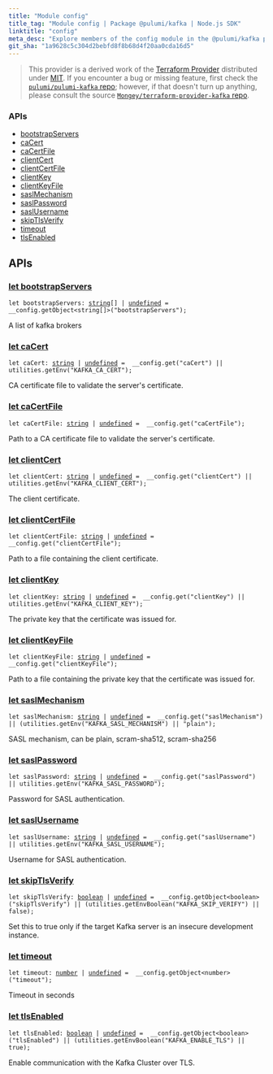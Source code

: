 ```yaml
---
title: "Module config"
title_tag: "Module config | Package @pulumi/kafka | Node.js SDK"
linktitle: "config"
meta_desc: "Explore members of the config module in the @pulumi/kafka package."
git_sha: "1a9628c5c304d2bebfd8f8b68d4f20aa0cda16d5"
---
```


<!-- WARNING: this page was generated by a tool. Do not edit it by hand. -->
<!-- To change it, please see https://github.com/pulumi/docs/tree/master/tools/tscdocgen. -->


> This provider is a derived work of the [Terraform Provider](https://github.com/Mongey/terraform-provider-kafka)
> distributed under [MIT](https://mit-license.org/). If you encounter a bug or missing feature,
> first check the [`pulumi/pulumi-kafka` repo](https://github.com/pulumi/pulumi-kafka/issues); however, if that doesn't turn up anything,
> please consult the source [`Mongey/terraform-provider-kafka` repo](https://github.com/Mongey/terraform-provider-kafka/issues).







<h3>APIs</h3>
<ul class="api">
    <li><a href="#bootstrapServers"><span class="symbol api"></span>bootstrapServers</a></li>
    <li><a href="#caCert"><span class="symbol api"></span>caCert</a></li>
    <li><a href="#caCertFile"><span class="symbol api"></span>caCertFile</a></li>
    <li><a href="#clientCert"><span class="symbol api"></span>clientCert</a></li>
    <li><a href="#clientCertFile"><span class="symbol api"></span>clientCertFile</a></li>
    <li><a href="#clientKey"><span class="symbol api"></span>clientKey</a></li>
    <li><a href="#clientKeyFile"><span class="symbol api"></span>clientKeyFile</a></li>
    <li><a href="#saslMechanism"><span class="symbol api"></span>saslMechanism</a></li>
    <li><a href="#saslPassword"><span class="symbol api"></span>saslPassword</a></li>
    <li><a href="#saslUsername"><span class="symbol api"></span>saslUsername</a></li>
    <li><a href="#skipTlsVerify"><span class="symbol api"></span>skipTlsVerify</a></li>
    <li><a href="#timeout"><span class="symbol api"></span>timeout</a></li>
    <li><a href="#tlsEnabled"><span class="symbol api"></span>tlsEnabled</a></li>
</ul>




<h2 id="apis">APIs</h2>
<h3 class="pdoc-module-header" id="bootstrapServers" data-link-title="bootstrapServers">
    <a href="https://github.com/pulumi/pulumi-kafka/blob/1a9628c5c304d2bebfd8f8b68d4f20aa0cda16d5/sdk/nodejs/config/vars.ts#L12">
        let <strong>bootstrapServers</strong>
    </a>
</h3>

<pre class="highlight"><code><span class='kd'>let</span> bootstrapServers: <span class='kd'><a href='https://developer.mozilla.org/en-US/docs/Web/JavaScript/Reference/Global_Objects/String'>string</a></span>[] | <span class='kd'><a href='https://developer.mozilla.org/en-US/docs/Web/JavaScript/Reference/Global_Objects/undefined'>undefined</a></span> = <span class='s2'> __config.getObject&lt;string[]&gt;(&#34;bootstrapServers&#34;)</span>;</code></pre>

A list of kafka brokers

<h3 class="pdoc-module-header" id="caCert" data-link-title="caCert">
    <a href="https://github.com/pulumi/pulumi-kafka/blob/1a9628c5c304d2bebfd8f8b68d4f20aa0cda16d5/sdk/nodejs/config/vars.ts#L16">
        let <strong>caCert</strong>
    </a>
</h3>

<pre class="highlight"><code><span class='kd'>let</span> caCert: <span class='kd'><a href='https://developer.mozilla.org/en-US/docs/Web/JavaScript/Reference/Global_Objects/String'>string</a></span> | <span class='kd'><a href='https://developer.mozilla.org/en-US/docs/Web/JavaScript/Reference/Global_Objects/undefined'>undefined</a></span> = <span class='s2'> __config.get(&#34;caCert&#34;) || utilities.getEnv(&#34;KAFKA_CA_CERT&#34;)</span>;</code></pre>

CA certificate file to validate the server's certificate.

<h3 class="pdoc-module-header" id="caCertFile" data-link-title="caCertFile">
    <a href="https://github.com/pulumi/pulumi-kafka/blob/1a9628c5c304d2bebfd8f8b68d4f20aa0cda16d5/sdk/nodejs/config/vars.ts#L20">
        let <strong>caCertFile</strong>
    </a>
</h3>

<pre class="highlight"><code><span class='kd'>let</span> caCertFile: <span class='kd'><a href='https://developer.mozilla.org/en-US/docs/Web/JavaScript/Reference/Global_Objects/String'>string</a></span> | <span class='kd'><a href='https://developer.mozilla.org/en-US/docs/Web/JavaScript/Reference/Global_Objects/undefined'>undefined</a></span> = <span class='s2'> __config.get(&#34;caCertFile&#34;)</span>;</code></pre>

Path to a CA certificate file to validate the server's certificate.

<h3 class="pdoc-module-header" id="clientCert" data-link-title="clientCert">
    <a href="https://github.com/pulumi/pulumi-kafka/blob/1a9628c5c304d2bebfd8f8b68d4f20aa0cda16d5/sdk/nodejs/config/vars.ts#L24">
        let <strong>clientCert</strong>
    </a>
</h3>

<pre class="highlight"><code><span class='kd'>let</span> clientCert: <span class='kd'><a href='https://developer.mozilla.org/en-US/docs/Web/JavaScript/Reference/Global_Objects/String'>string</a></span> | <span class='kd'><a href='https://developer.mozilla.org/en-US/docs/Web/JavaScript/Reference/Global_Objects/undefined'>undefined</a></span> = <span class='s2'> __config.get(&#34;clientCert&#34;) || utilities.getEnv(&#34;KAFKA_CLIENT_CERT&#34;)</span>;</code></pre>

The client certificate.

<h3 class="pdoc-module-header" id="clientCertFile" data-link-title="clientCertFile">
    <a href="https://github.com/pulumi/pulumi-kafka/blob/1a9628c5c304d2bebfd8f8b68d4f20aa0cda16d5/sdk/nodejs/config/vars.ts#L28">
        let <strong>clientCertFile</strong>
    </a>
</h3>

<pre class="highlight"><code><span class='kd'>let</span> clientCertFile: <span class='kd'><a href='https://developer.mozilla.org/en-US/docs/Web/JavaScript/Reference/Global_Objects/String'>string</a></span> | <span class='kd'><a href='https://developer.mozilla.org/en-US/docs/Web/JavaScript/Reference/Global_Objects/undefined'>undefined</a></span> = <span class='s2'> __config.get(&#34;clientCertFile&#34;)</span>;</code></pre>

Path to a file containing the client certificate.

<h3 class="pdoc-module-header" id="clientKey" data-link-title="clientKey">
    <a href="https://github.com/pulumi/pulumi-kafka/blob/1a9628c5c304d2bebfd8f8b68d4f20aa0cda16d5/sdk/nodejs/config/vars.ts#L32">
        let <strong>clientKey</strong>
    </a>
</h3>

<pre class="highlight"><code><span class='kd'>let</span> clientKey: <span class='kd'><a href='https://developer.mozilla.org/en-US/docs/Web/JavaScript/Reference/Global_Objects/String'>string</a></span> | <span class='kd'><a href='https://developer.mozilla.org/en-US/docs/Web/JavaScript/Reference/Global_Objects/undefined'>undefined</a></span> = <span class='s2'> __config.get(&#34;clientKey&#34;) || utilities.getEnv(&#34;KAFKA_CLIENT_KEY&#34;)</span>;</code></pre>

The private key that the certificate was issued for.

<h3 class="pdoc-module-header" id="clientKeyFile" data-link-title="clientKeyFile">
    <a href="https://github.com/pulumi/pulumi-kafka/blob/1a9628c5c304d2bebfd8f8b68d4f20aa0cda16d5/sdk/nodejs/config/vars.ts#L36">
        let <strong>clientKeyFile</strong>
    </a>
</h3>

<pre class="highlight"><code><span class='kd'>let</span> clientKeyFile: <span class='kd'><a href='https://developer.mozilla.org/en-US/docs/Web/JavaScript/Reference/Global_Objects/String'>string</a></span> | <span class='kd'><a href='https://developer.mozilla.org/en-US/docs/Web/JavaScript/Reference/Global_Objects/undefined'>undefined</a></span> = <span class='s2'> __config.get(&#34;clientKeyFile&#34;)</span>;</code></pre>

Path to a file containing the private key that the certificate was issued for.

<h3 class="pdoc-module-header" id="saslMechanism" data-link-title="saslMechanism">
    <a href="https://github.com/pulumi/pulumi-kafka/blob/1a9628c5c304d2bebfd8f8b68d4f20aa0cda16d5/sdk/nodejs/config/vars.ts#L40">
        let <strong>saslMechanism</strong>
    </a>
</h3>

<pre class="highlight"><code><span class='kd'>let</span> saslMechanism: <span class='kd'><a href='https://developer.mozilla.org/en-US/docs/Web/JavaScript/Reference/Global_Objects/String'>string</a></span> | <span class='kd'><a href='https://developer.mozilla.org/en-US/docs/Web/JavaScript/Reference/Global_Objects/undefined'>undefined</a></span> = <span class='s2'> __config.get(&#34;saslMechanism&#34;) || (utilities.getEnv(&#34;KAFKA_SASL_MECHANISM&#34;) || &#34;plain&#34;)</span>;</code></pre>

SASL mechanism, can be plain, scram-sha512, scram-sha256

<h3 class="pdoc-module-header" id="saslPassword" data-link-title="saslPassword">
    <a href="https://github.com/pulumi/pulumi-kafka/blob/1a9628c5c304d2bebfd8f8b68d4f20aa0cda16d5/sdk/nodejs/config/vars.ts#L44">
        let <strong>saslPassword</strong>
    </a>
</h3>

<pre class="highlight"><code><span class='kd'>let</span> saslPassword: <span class='kd'><a href='https://developer.mozilla.org/en-US/docs/Web/JavaScript/Reference/Global_Objects/String'>string</a></span> | <span class='kd'><a href='https://developer.mozilla.org/en-US/docs/Web/JavaScript/Reference/Global_Objects/undefined'>undefined</a></span> = <span class='s2'> __config.get(&#34;saslPassword&#34;) || utilities.getEnv(&#34;KAFKA_SASL_PASSWORD&#34;)</span>;</code></pre>

Password for SASL authentication.

<h3 class="pdoc-module-header" id="saslUsername" data-link-title="saslUsername">
    <a href="https://github.com/pulumi/pulumi-kafka/blob/1a9628c5c304d2bebfd8f8b68d4f20aa0cda16d5/sdk/nodejs/config/vars.ts#L48">
        let <strong>saslUsername</strong>
    </a>
</h3>

<pre class="highlight"><code><span class='kd'>let</span> saslUsername: <span class='kd'><a href='https://developer.mozilla.org/en-US/docs/Web/JavaScript/Reference/Global_Objects/String'>string</a></span> | <span class='kd'><a href='https://developer.mozilla.org/en-US/docs/Web/JavaScript/Reference/Global_Objects/undefined'>undefined</a></span> = <span class='s2'> __config.get(&#34;saslUsername&#34;) || utilities.getEnv(&#34;KAFKA_SASL_USERNAME&#34;)</span>;</code></pre>

Username for SASL authentication.

<h3 class="pdoc-module-header" id="skipTlsVerify" data-link-title="skipTlsVerify">
    <a href="https://github.com/pulumi/pulumi-kafka/blob/1a9628c5c304d2bebfd8f8b68d4f20aa0cda16d5/sdk/nodejs/config/vars.ts#L52">
        let <strong>skipTlsVerify</strong>
    </a>
</h3>

<pre class="highlight"><code><span class='kd'>let</span> skipTlsVerify: <span class='kd'><a href='https://developer.mozilla.org/en-US/docs/Web/JavaScript/Reference/Global_Objects/Boolean'>boolean</a></span> | <span class='kd'><a href='https://developer.mozilla.org/en-US/docs/Web/JavaScript/Reference/Global_Objects/undefined'>undefined</a></span> = <span class='s2'> __config.getObject&lt;boolean&gt;(&#34;skipTlsVerify&#34;) || (utilities.getEnvBoolean(&#34;KAFKA_SKIP_VERIFY&#34;) || false)</span>;</code></pre>

Set this to true only if the target Kafka server is an insecure development instance.

<h3 class="pdoc-module-header" id="timeout" data-link-title="timeout">
    <a href="https://github.com/pulumi/pulumi-kafka/blob/1a9628c5c304d2bebfd8f8b68d4f20aa0cda16d5/sdk/nodejs/config/vars.ts#L56">
        let <strong>timeout</strong>
    </a>
</h3>

<pre class="highlight"><code><span class='kd'>let</span> timeout: <span class='kd'><a href='https://developer.mozilla.org/en-US/docs/Web/JavaScript/Reference/Global_Objects/Number'>number</a></span> | <span class='kd'><a href='https://developer.mozilla.org/en-US/docs/Web/JavaScript/Reference/Global_Objects/undefined'>undefined</a></span> = <span class='s2'> __config.getObject&lt;number&gt;(&#34;timeout&#34;)</span>;</code></pre>

Timeout in seconds

<h3 class="pdoc-module-header" id="tlsEnabled" data-link-title="tlsEnabled">
    <a href="https://github.com/pulumi/pulumi-kafka/blob/1a9628c5c304d2bebfd8f8b68d4f20aa0cda16d5/sdk/nodejs/config/vars.ts#L60">
        let <strong>tlsEnabled</strong>
    </a>
</h3>

<pre class="highlight"><code><span class='kd'>let</span> tlsEnabled: <span class='kd'><a href='https://developer.mozilla.org/en-US/docs/Web/JavaScript/Reference/Global_Objects/Boolean'>boolean</a></span> | <span class='kd'><a href='https://developer.mozilla.org/en-US/docs/Web/JavaScript/Reference/Global_Objects/undefined'>undefined</a></span> = <span class='s2'> __config.getObject&lt;boolean&gt;(&#34;tlsEnabled&#34;) || (utilities.getEnvBoolean(&#34;KAFKA_ENABLE_TLS&#34;) || true)</span>;</code></pre>

Enable communication with the Kafka Cluster over TLS.

